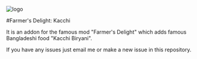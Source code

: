 ![logo](https://github.com/user-attachments/assets/2ebe3237-909e-4321-9ec4-73b3f36cb596)

#Farmer's Delight: Kacchi

It is an addon for the famous mod "Farmer's Delight" which adds famous Bangladeshi food "Kacchi Biryani".

If you have any issues just email me or make a new issue in this repository.
